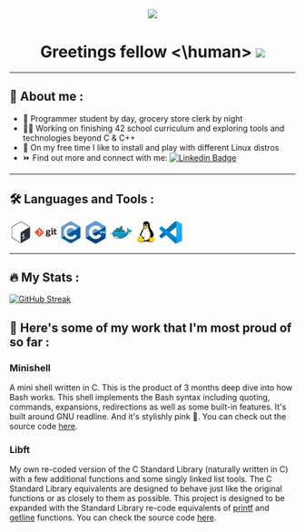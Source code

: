 <div id="header" align="center">
  <img src="https://i.giphy.com/media/v1.Y2lkPTc5MGI3NjExMDdieG1pcnV2MGw0NGVnengxYW42aHlrZHFobXg2OG05NHlneTJ5ZiZlcD12MV9pbnRlcm5hbF9naWZfYnlfaWQmY3Q9Zw/CuuSHzuc0O166MRfjt/giphy.gif" width="200"/>
</div>

<h1 align="center">
  Greetings fellow <\human>
  <img src="https://media.giphy.com/media/hvRJCLFzcasrR4ia7z/giphy.gif" width="30px"/>
</h1>
    
---

## :ribbon: About me :

- :apple: Programmer student by day, grocery store clerk by night
- :woman_technologist: Working on finishing 42 school curriculum and exploring tools and technologies beyond C & C++
- :penguin: On my free time I like to install and play with different Linux distros
- :fast_forward: Find out more and connect with me: [![Linkedin Badge](https://img.shields.io/badge/-ejarvine-blue?style=flat&logo=Linkedin&logoColor=white)](https://www.linkedin.com/in/ejarvine/)

---

## :hammer_and_wrench: Languages and Tools :

<div>
  <img src="https://github.com/devicons/devicon/blob/master/icons/bash/bash-original.svg" title="Bash" **alt="Bash" width="40" height="40"/>
  <img src="https://github.com/devicons/devicon/blob/master/icons/git/git-original-wordmark.svg" title="Git" **alt="Git" width="40" height="40"/>
  <img src="https://github.com/devicons/devicon/blob/master/icons/c/c-original.svg" title="C" **alt="C" width="40" height="40"/>
  <img src="https://github.com/devicons/devicon/blob/master/icons/cplusplus/cplusplus-original.svg" title="C" **alt="C" width="40" height="40"/>
  <img src="https://github.com/devicons/devicon/blob/master/icons/docker/docker-original.svg" title="C" **alt="C" width="40" height="40"/>
  <img src="https://github.com/devicons/devicon/blob/master/icons/linux/linux-original.svg" title="C" **alt="C" width="40" height="40"/>
  <img src="https://github.com/devicons/devicon/blob/master/icons/vscode/vscode-original.svg" title="C" **alt="C" width="40" height="40"/>
</div>

---

## :fire: My Stats :

[![GitHub Streak](http://github-readme-streak-stats.herokuapp.com?user=ejarvinen&theme=dark&background=000000)](https://git.io/streak-stats)

## :dizzy: Here's some of my work that I'm most proud of so far :

### Minishell
A mini shell written in C. This is the product of 3 months deep dive into how Bash works. This shell implements the Bash syntax including quoting, commands, expansions, redirections as well as some built-in features. It's built around GNU readline. And it's stylishly pink :sparkling_heart:. You can check out the source code [here](https://github.com/staskine/42Minishell).

### Libft
My own re-coded version of the C Standard Library (naturally written in C) with a few additional functions and some singly linked list tools. The C Standard Library equivalents are designed to behave just like the original functions or as closely to them as possible. This project is designed to be expanded with the Standard Library re-code equivalents of [printf](https://github.com/ejarvinen/42Ft_printf) and [getline](https://github.com/ejarvinen/42Get_next_line) functions. You can check the source code [here](https://github.com/ejarvinen/42Libft).
